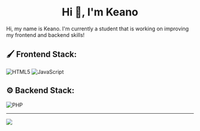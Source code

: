 <h1 align="center">Hi 👋, I'm Keano</h1>

Hi, my name is Keano.
I'm currently a student that is working on improving my frontend and backend skills!

## 🖌 Frontend Stack:
![HTML5](https://img.shields.io/badge/html5-%23E34F26.svg?style=for-the-badge&logo=html5&logoColor=white) 
![JavaScript](https://img.shields.io/badge/javascript-%23323330.svg?style=for-the-badge&logo=javascript&logoColor=%23F7DF1E) 

## ⚙️ Backend Stack:
![PHP](https://img.shields.io/badge/php-%23777BB4.svg?style=for-the-badge&logo=php&logoColor=white)

---
[![](https://visitcount.itsvg.in/api?id=Keaxs&icon=0&color=0)](https://visitcount.itsvg.in)

